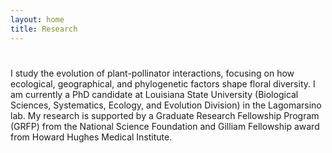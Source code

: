 ```yaml
---
layout: home
title: Research
---
```


# 

I study the evolution of plant-pollinator interactions, focusing on how ecological, geographical, and phylogenetic factors shape floral diversity. I am currently a PhD candidate at Louisiana State University (Biological Sciences, Systematics, Ecology, and Evolution Division) in the Lagomarsino lab. My research is supported by a Graduate Research Fellowship Program (GRFP) from the National Science Foundation and Gilliam Fellowship award from Howard Hughes Medical Institute. 

